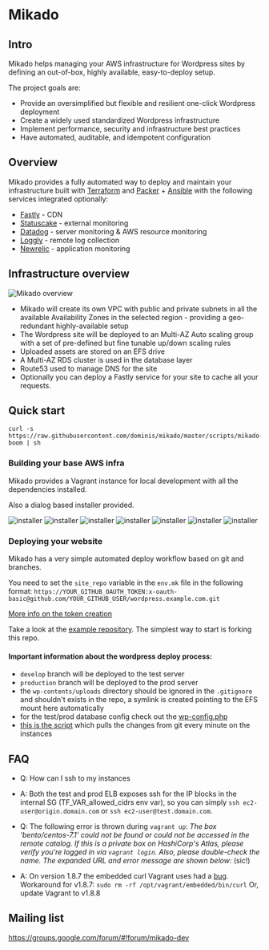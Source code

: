 # Mikado

## Intro

Mikado helps managing your AWS infrastructure for Wordpress sites by defining an out-of-box, highly available, easy-to-deploy setup.

The project goals are:
- Provide an oversimplified but flexible and resilient one-click Wordpress deployment
- Create a widely used standardized Wordpress infrastructure
- Implement performance, security and infrastructure best practices
- Have automated, auditable, and idempotent configuration


## Overview

Mikado provides a fully automated way to deploy and maintain your infrastructure built with [Terraform](https://terraform.io/) and [Packer](https://packer.io/) + [Ansible](https://www.ansible.com/) with the following services integrated optionally:

- [Fastly](https://fastly.com/) - CDN
- [Statuscake](https://statuscake.com/) - external monitoring
- [Datadog](http://datadog.com/) - server monitoring & AWS resource monitoring
- [Loggly](https://loggly.com/) - remote log collection
- [Newrelic](https://newrelic.com/) - application monitoring

## Infrastructure overview

![Mikado overview](https://github.com/dominis/mikado/blob/master/resources/mikado-infra.png)

- Mikado will create its own VPC with public and private subnets in all the available Availability Zones in the selected region - providing a geo-redundant highly-available setup
- The Wordpress site will be deployed to an Multi-AZ Auto scaling group with a set of pre-defined but fine tunable up/down scaling rules
- Uploaded assets are stored on an EFS drive
- A Multi-AZ RDS cluster is used in the database layer
- Route53 used to manage DNS for the site
- Optionally you can deploy a Fastly service for your site to cache all your requests.

## Quick start

```
curl -s https://raw.githubusercontent.com/dominis/mikado/master/scripts/mikado-boom | sh
```

### Building your base AWS infra

Mikado provides a Vagrant instance for local development with all the dependencies installed.

Also a dialog based installer provided.

![installer](https://cloud.githubusercontent.com/assets/157738/20834138/cb8d69cc-b893-11e6-9abc-d3d48dc32b43.png)
![installer](https://cloud.githubusercontent.com/assets/157738/20834140/cb906384-b893-11e6-860f-4742cd1668bc.png)
![installer](https://cloud.githubusercontent.com/assets/157738/20834141/cb908008-b893-11e6-95e5-4a936874845e.png)
![installer](https://cloud.githubusercontent.com/assets/157738/20834137/cb8c66a8-b893-11e6-9cba-df01e8eaac01.png)
![installer](https://cloud.githubusercontent.com/assets/157738/20834139/cb8de0a0-b893-11e6-995f-3bd7e0b60b16.png)
![installer](https://cloud.githubusercontent.com/assets/157738/20834136/cb8c2940-b893-11e6-97f8-289e902a68ee.png)
![installer](https://cloud.githubusercontent.com/assets/157738/20837059/9b65aa3e-b8a2-11e6-892a-82a0e8083ab3.png)


### Deploying your website

Mikado has a very simple automated deploy workflow based on git and branches.

You need to set the `site_repo` variable in the `env.mk` file in the following format: `https://YOUR_GITHUB_OAUTH_TOKEN:x-oauth-basic@github.com/YOUR_GITHUB_USER/wordpress.example.com.git`

[More info on the token creation](https://help.github.com/articles/creating-an-access-token-for-command-line-use/)


Take a look at the [example repository](https://github.com/dominis/wordpress.example.com). The simplest way to start is forking this repo.

#### Important information about the wordpress deploy process:

- `develop` branch will be deployed to the test server
- `production` branch will be deployed to the prod server
- the `wp-contents/uploads` directory should be ignored in the `.gitignore` and shouldn't exists in the repo, a symlink is created pointing to the EFS mount here automatically
- for the test/prod database config check out the [wp-config.php](https://github.com/dominis/wordpress.example.com/blob/develop/wp-config-sample.php#L32-L36)
- [this is the script](https://github.com/dominis/mikado/blob/master/ansible/roles/wordpress/templates/deploy_wordpress.j2) which pulls the changes from git every minute on the instances


## FAQ

- Q: How can I ssh to my instances
- A: Both the test and prod ELB exposes ssh for the IP blocks in the internal SG (TF_VAR_allowed_cidrs env var), so you can simply `ssh ec2-user@origin.domain.com` or `ssh ec2-user@test.domain.com`.


- Q: The following error is thrown during `vagrant up`:
    _The box 'bento/centos-7.1' could not be found or could not be accessed in the remote catalog. If this is a private box on HashiCorp's Atlas, please verify you're logged in via `vagrant login`. Also, please double-check the name. The expanded URL and error message are shown below:_ (sic!)
- A: On version 1.8.7 the embedded curl Vagrant uses had a [bug](https://github.com/mitchellh/vagrant/issues/7969).
    Workaround for v1.8.7: `sudo rm -rf /opt/vagrant/embedded/bin/curl`
    Or, update Vagrant to v1.8.8

## Mailing list

https://groups.google.com/forum/#!forum/mikado-dev
